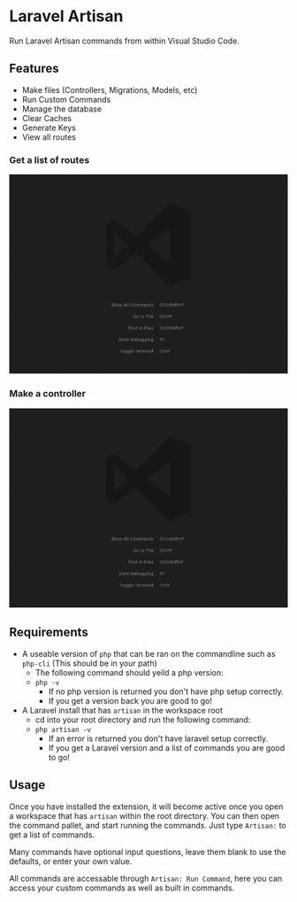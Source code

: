 # Laravel Artisan

Run Laravel Artisan commands from within Visual Studio Code.

## Features

* Make files (Controllers, Migrations, Models, etc)
* Run Custom Commands
* Manage the database
* Clear Caches
* Generate Keys
* View all routes

### Get a list of routes

![Route List](./images/screens/route-list.gif)

### Make a controller

![Route List](./images/screens/make-controller.gif)

## Requirements

* A useable version of `php` that can be ran on the commandline such as `php-cli` (This should be in your path)
    * The following command should yeild a php version:
    * `php -v`
        * If no php version is returned you don't have php setup correctly.
        * If you get a version back you are good to go!
* A Laravel install that has `artisan` in the workspace root
    * cd into your root directory and run the following command:
    * `php artisan -v`
        * If an error is returned you don't have laravel setup correctly.
        * If you get a Laravel version and a list of commands you are good to go!

## Usage

Once you have installed the extension, it will become active once you open a workspace that has `artisan` within the root directory.
You can then open the command pallet, and start running the commands.
Just type `Artisan:` to get a list of commands.

Many commands have optional input questions, leave them blank to use the defaults, or enter your own value.

All commands are accessable through `Artisan: Run Command`, here you can access your custom commands as well as built in commands.